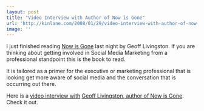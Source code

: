 ```yaml
---
layout: post
title: "Video Interview with Author of Now is Gone"
url: 'http://kinlane.com/2008/01/29/video-interview-with-author-of-now-is-gone/'
image: ''
---
```


I just finished reading [Now is Gone][1] last night by Geoff Livingston. If you are thinking about getting involved in Social Media Marketing from a professional standpoint this is the book to read.

It is tailored as a primer for the executive or marketing professional that is looking get more aware of social media and the conversation that is occurring out there.

Here is a [video interview with][2] [Geoff Livingston, author of Now is Gone][2]. Check it out.

   [1]: http://nowisgone.com/
   [2]: http://www.somewhatfrank.com/2008/01/geoff-livingsto.html
